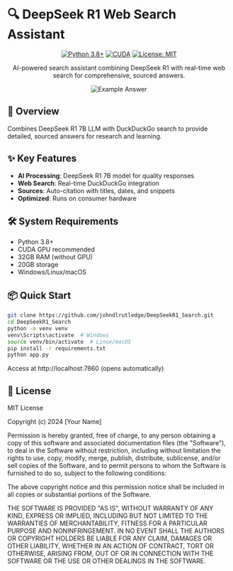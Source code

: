 # 🔍 DeepSeek R1 Web Search Assistant

<div align="center">

[![Python 3.8+](https://img.shields.io/badge/python-3.8+-blue.svg)](https://www.python.org/downloads/)
[![CUDA](https://img.shields.io/badge/CUDA-Enabled-green.svg)](https://developer.nvidia.com/cuda-toolkit)
[![License: MIT](https://img.shields.io/badge/License-MIT-yellow.svg)](https://opensource.org/licenses/MIT)

AI-powered search assistant combining DeepSeek R1 with real-time web search for comprehensive, sourced answers.

![Example Answer](results/example_answer.avif)

</div>

## 📖 Overview

Combines DeepSeek R1 7B LLM with DuckDuckGo search to provide detailed, sourced answers for research and learning.

## ✨ Key Features

- **AI Processing**: DeepSeek R1 7B model for quality responses
- **Web Search**: Real-time DuckDuckGo integration
- **Sources**: Auto-citation with titles, dates, and snippets
- **Optimized**: Runs on consumer hardware

## 🛠️ System Requirements

- Python 3.8+
- CUDA GPU recommended
- 32GB RAM (without GPU)
- 20GB storage
- Windows/Linux/macOS

## 📦 Quick Start

```bash
git clone https://github.com/johndlrutledge/DeepSeekR1_Search.git
cd DeepSeekR1_Search
python -m venv venv
venv\Scripts\activate  # Windows
source venv/bin/activate  # Linux/macOS
pip install -r requirements.txt
python app.py
```

Access at http://localhost:7860 (opens automatically)


## 📄 License

MIT License

Copyright (c) 2024 [Your Name]

Permission is hereby granted, free of charge, to any person obtaining a copy
of this software and associated documentation files (the "Software"), to deal
in the Software without restriction, including without limitation the rights
to use, copy, modify, merge, publish, distribute, sublicense, and/or sell
copies of the Software, and to permit persons to whom the Software is
furnished to do so, subject to the following conditions:

The above copyright notice and this permission notice shall be included in all
copies or substantial portions of the Software.

THE SOFTWARE IS PROVIDED "AS IS", WITHOUT WARRANTY OF ANY KIND, EXPRESS OR
IMPLIED, INCLUDING BUT NOT LIMITED TO THE WARRANTIES OF MERCHANTABILITY,
FITNESS FOR A PARTICULAR PURPOSE AND NONINFRINGEMENT. IN NO EVENT SHALL THE
AUTHORS OR COPYRIGHT HOLDERS BE LIABLE FOR ANY CLAIM, DAMAGES OR OTHER
LIABILITY, WHETHER IN AN ACTION OF CONTRACT, TORT OR OTHERWISE, ARISING FROM,
OUT OF OR IN CONNECTION WITH THE SOFTWARE OR THE USE OR OTHER DEALINGS IN THE
SOFTWARE.
